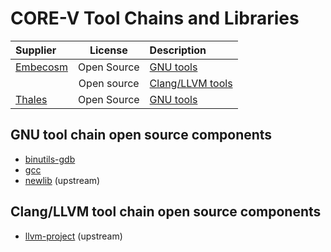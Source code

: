 # CORE-V Tool Chains and Libraries

| Supplier | License | Description |
|:-------- |:-------:|:----------- |
| [Embecosm](embecosm.md) | Open Source | [GNU tools](embecosm.md#core-v-gnu-tool-chains-and-services) |
| | Open source | [Clang/LLVM tools](embecosm.md#core-v-clangllvm-tool-chains-and-services) |
| [Thales](thales.md) | Open Source | [GNU tools](thales.md#gnu-tool-chains) |

## GNU tool chain open source components

* [binutils-gdb](https://github.com/openhwgroup/corev-binutils-gdb)
* [gcc](https://github.com/openhwgroup/corev-gcc)
* [newlib](https://sourceware.org/git/gitweb.cgi?p=newlib-cygwin.git)
  (upstream)

## Clang/LLVM tool chain open source components

* [llvm-project](https://github.com/llvm/llvm-project)
  (upstream)

